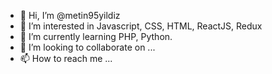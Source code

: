- 👋 Hi, I’m @metin95yildiz
- 👀 I’m interested in Javascript, CSS, HTML, ReactJS, Redux
- 🌱 I’m currently learning PHP, Python.
- 💞️ I’m looking to collaborate on ...
- 📫 How to reach me ...

<!---
metin95yildiz/metin95yildiz is a ✨ special ✨ repository because its `README.md` (this file) appears on your GitHub profile.
You can click the Preview link to take a look at your changes.
--->
